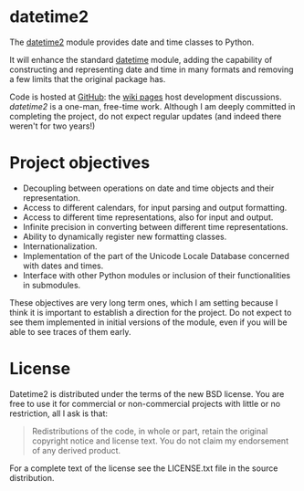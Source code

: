 datetime2
=========

The [datetime2](http://pypi.python.org/pypi/datetime2) module provides date
and time classes to Python.

It will enhance the standard [datetime](http://docs.python.org/py3k/library/datetime.html)
module, adding the capability of constructing and representing date and time in
many formats and removing a few limits that the original package has.

Code is hosted at [GitHub](http://github.com/fricciardi/datetime2): the
[wiki pages](https://github.com/fricciardi/datetime2/wiki) host development
discussions. *datetime2* is a one-man, free-time work. Although I am deeply
committed in completing the project, do not expect regular updates (and indeed
there weren't for two years!)

Project objectives
==================

* Decoupling between operations on date and time objects and their
  representation.
* Access to different calendars, for input parsing and output formatting.
* Access to different time representations, also for input and output.
* Infinite precision in converting between different time representations.
* Ability to dynamically register new formatting classes.
* Internationalization.
* Implementation of the part of the Unicode Locale Database concerned with
  dates and times.
* Interface with other Python modules or inclusion of their
  functionalities in submodules.

These objectives are very long term ones, which I am setting because I think it is
important to establish a direction for the project. Do not expect to see them
implemented in initial versions of the module, even if you will be able to see
traces of them early.

License
=======

Datetime2 is distributed under the terms of the new BSD license. You are free
to use it for commercial or non-commercial projects with little or no
restriction, all I ask is that:

> Redistributions of the code, in whole or part, retain the original
> copyright notice and license text. You do not claim my endorsement
> of any derived product.

For a complete text of the license see the LICENSE.txt file in the source distribution.

